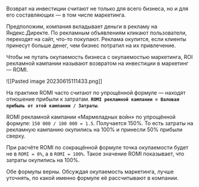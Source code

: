 Возврат на инвестиции считают не только для всего бизнеса, но и для его составляющих — в том числе маркетинга.

Предположим, компания вкладывает деньги в рекламу на Яндекс.Директе. По рекламным объявлениям кликают пользователи, переходят на сайт, что-то покупают. Реклама окупится, если клиенты принесут больше денег, чем бизнес потратил на их привлечение.

Чтобы не путать окупаемость бизнеса с окупаемостью маркетинга, ROI рекламной кампании называют возвратом на инвестиции в маркетинг — ROMI.

![[Pasted image 20230615111433.png]]

На практике ROMI часто считают по упрощённой формуле — находят отношение прибыли к затратам. **`ROMI рекламной кампании = Валовая прибыль от этой кампании / Затраты`**.

ROMI рекламной кампании «Мармеладных войн» по упрощённой формуле: `150 000 / 100 000 = 1.5`. Получается 150%. То есть затраты на рекламную кампанию окупились на 100% и принесли 50% прибыли сверху.

При расчёте ROMI по сокращённой формуле точка окупаемости будет не в `ROMI = 0%`, а в `ROMI = 100%`. Такое значение ROMI показывает, что затраты окупились на 100%.

Обе формулы верны. Обсуждая окупаемость маркетинга, лучше уточнять, по какой именно формуле её рассчитывают в компании.